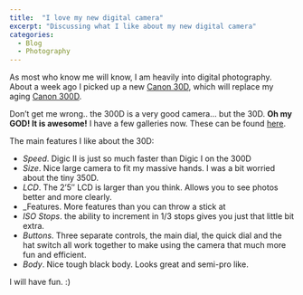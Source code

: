 ```yaml
---
title:  "I love my new digital camera"
excerpt: "Discussing what I like about my new digital camera"
categories: 
  - Blog
  - Photography
---
```


As most who know me will know, I am heavily into digital photography. About a week ago I picked up a new [Canon 30D](http://www.dpreview.com/news/0602/06022114canoneos30d.asp), which will replace my aging [Canon 300D](https://www.dpreview.com/reviews/canoneos300d/).

Don’t get me wrong.. the 300D is a very good camera… but the 30D. **Oh my GOD! It is awesome!**
I have a few galleries now. These can be found [here](http://photos.mattcorr.com).

The main features I like about the 30D:

* _Speed_. Digic II is just so much faster than Digic I on the 300D
* _Size_. Nice large camera to fit my massive hands. I was a bit worried about the tiny 350D.
* _LCD_. The 2’5″ LCD is larger than you think. Allows you to see photos better and more clearly.
* _Features. More features than you can throw a stick at
* _ISO Stops_. the ability to increment in 1/3 stops gives you just that little bit extra.
* _Buttons_. Three separate controls, the main dial, the quick dial and the hat switch all work together to make using the camera that much more fun and efficient.
* _Body_. Nice tough black body. Looks great and semi-pro like.

I will have fun. :)